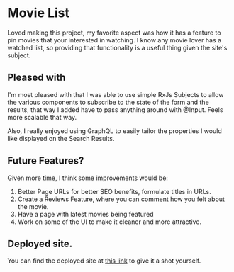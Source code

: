 # Movie List

Loved making this project, my favorite aspect was how it has a feature to pin movies that your interested in watching. I know any movie lover has a watched list, so providing that functionality is a useful thing given the site's subject. 

## Pleased with
I'm most pleased with that I was able to use simple RxJs Subjects to allow the various components to subscribe to the state of the form and the results, that way I added have to pass anything around with @Input. Feels more scalable that way.

Also, I really enjoyed using GraphQL to easily tailor the properties I would like displayed on the Search Results.

## Future Features?
Given more time, I think some improvements would be:
1. Better Page URLs for better SEO benefits, formulate titles in URLs.
2. Create a Reviews Feature, where you can comment how you felt about the movie.
3. Have a page with latest movies being featured
4. Work on some of the UI to make it cleaner and more attractive.

## Deployed site.
You can find the deployed site at [this link](https://karma-runner.github.io) to give it a shot yourself.